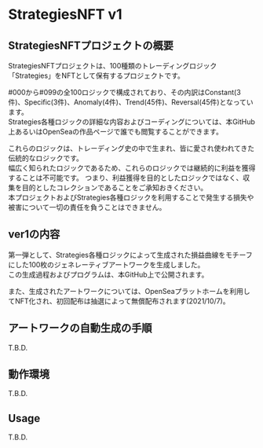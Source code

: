 # StrategiesNFT v1

## StrategiesNFTプロジェクトの概要

StrategiesNFTプロジェクトは、100種類のトレーディングロジック「Strategies」をNFTとして保有するプロジェクトです。  

#000から#099の全100ロジックで構成されており、その内訳はConstant(3件)、Specific(3件)、Anomaly(4件)、Trend(45件)、Reversal(45件)となっています。  
Strategies各種ロジックの詳細な内容およびコーディングについては、本GitHub上あるいはOpenSeaの作品ページで誰でも閲覧することができます。  

これらのロジックは、トレーディング史の中で生まれ、皆に愛され使われてきた伝統的なロジックです。  
幅広く知られたロジックであるため、これらのロジックでは継続的に利益を獲得することは不可能です。
つまり、利益獲得を目的としたロジックではなく、収集を目的としたコレクションであることをご承知おきください。  
本プロジェクトおよびStrategies各種ロジックを利用することで発生する損失や被害について一切の責任を負うことはできません。  

## ver1の内容

第一弾として、Strategies各種ロジックによって生成された損益曲線をモチーフにした100枚のジェネレーティブアートワークを生成しました。  
この生成過程およびプログラムは、本GitHub上で公開されます。  

また、生成されたアートワークについては、OpenSeaプラットホームを利用してNFT化され、初回配布は抽選によって無償配布されます(2021/10/7)。

## アートワークの自動生成の手順

T.B.D.

## 動作環境

T.B.D.


## Usage

T.B.D.

